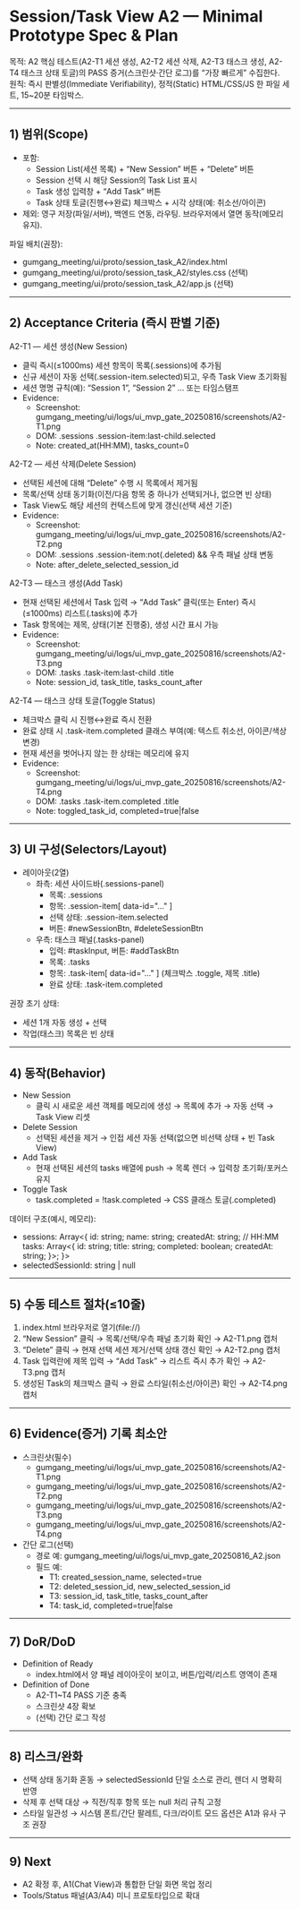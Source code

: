 # Session/Task View A2 — Minimal Prototype Spec & Plan
목적: A2 핵심 테스트(A2-T1 세션 생성, A2-T2 세션 삭제, A2-T3 태스크 생성, A2-T4 태스크 상태 토글)의 PASS 증거(스크린샷·간단 로그)를 “가장 빠르게” 수집한다.  
원칙: 즉시 판별성(Immediate Verifiability), 정적(Static) HTML/CSS/JS 한 파일 세트, 15~20분 타임박스.

---

## 1) 범위(Scope)
- 포함:
  - Session List(세션 목록) + “New Session” 버튼 + “Delete” 버튼
  - Session 선택 시 해당 Session의 Task List 표시
  - Task 생성 입력창 + “Add Task” 버튼
  - Task 상태 토글(진행↔완료) 체크박스 + 시각 상태(예: 취소선/아이콘)
- 제외: 영구 저장(파일/서버), 백엔드 연동, 라우팅. 브라우저에서 열면 동작(메모리 유지).

파일 배치(권장):
- gumgang_meeting/ui/proto/session_task_A2/index.html
- gumgang_meeting/ui/proto/session_task_A2/styles.css (선택)
- gumgang_meeting/ui/proto/session_task_A2/app.js (선택)

---

## 2) Acceptance Criteria (즉시 판별 기준)
A2-T1 — 세션 생성(New Session)
- 클릭 즉시(≤1000ms) 세션 항목이 목록(.sessions)에 추가됨
- 신규 세션이 자동 선택(.session-item.selected)되고, 우측 Task View 초기화됨
- 세션 명명 규칙(예): “Session 1”, “Session 2” … 또는 타임스탬프
- Evidence:
  - Screenshot: gumgang_meeting/ui/logs/ui_mvp_gate_20250816/screenshots/A2-T1.png
  - DOM: .sessions .session-item:last-child.selected
  - Note: created_at(HH:MM), tasks_count=0

A2-T2 — 세션 삭제(Delete Session)
- 선택된 세션에 대해 “Delete” 수행 시 목록에서 제거됨
- 목록/선택 상태 동기화(이전/다음 항목 중 하나가 선택되거나, 없으면 빈 상태)
- Task View도 해당 세션의 컨텍스트에 맞게 갱신(선택 세션 기준)
- Evidence:
  - Screenshot: gumgang_meeting/ui/logs/ui_mvp_gate_20250816/screenshots/A2-T2.png
  - DOM: .sessions .session-item:not(.deleted) && 우측 패널 상태 변동
  - Note: after_delete_selected_session_id

A2-T3 — 태스크 생성(Add Task)
- 현재 선택된 세션에서 Task 입력 → “Add Task” 클릭(또는 Enter) 즉시(≤1000ms) 리스트(.tasks)에 추가
- Task 항목에는 제목, 상태(기본 진행중), 생성 시간 표시 가능
- Evidence:
  - Screenshot: gumgang_meeting/ui/logs/ui_mvp_gate_20250816/screenshots/A2-T3.png
  - DOM: .tasks .task-item:last-child .title
  - Note: session_id, task_title, tasks_count_after

A2-T4 — 태스크 상태 토글(Toggle Status)
- 체크박스 클릭 시 진행↔완료 즉시 전환
- 완료 상태 시 .task-item.completed 클래스 부여(예: 텍스트 취소선, 아이콘/색상 변경)
- 현재 세션을 벗어나지 않는 한 상태는 메모리에 유지
- Evidence:
  - Screenshot: gumgang_meeting/ui/logs/ui_mvp_gate_20250816/screenshots/A2-T4.png
  - DOM: .tasks .task-item.completed .title
  - Note: toggled_task_id, completed=true|false

---

## 3) UI 구성(Selectors/Layout)
- 레이아웃(2열)
  - 좌측: 세션 사이드바(.sessions-panel)
    - 목록: .sessions
    - 항목: .session-item[ data-id="…" ]
    - 선택 상태: .session-item.selected
    - 버튼: #newSessionBtn, #deleteSessionBtn
  - 우측: 태스크 패널(.tasks-panel)
    - 입력: #taskInput, 버튼: #addTaskBtn
    - 목록: .tasks
    - 항목: .task-item[ data-id="…" ] (체크박스 .toggle, 제목 .title)
    - 완료 상태: .task-item.completed

권장 초기 상태:
- 세션 1개 자동 생성 + 선택
- 작업(태스크) 목록은 빈 상태

---

## 4) 동작(Behavior)
- New Session
  - 클릭 시 새로운 세션 객체를 메모리에 생성 → 목록에 추가 → 자동 선택 → Task View 리셋
- Delete Session
  - 선택된 세션을 제거 → 인접 세션 자동 선택(없으면 비선택 상태 + 빈 Task View)
- Add Task
  - 현재 선택된 세션의 tasks 배열에 push → 목록 렌더 → 입력창 초기화/포커스 유지
- Toggle Task
  - task.completed = !task.completed → CSS 클래스 토글(.completed)

데이터 구조(예시, 메모리):
- sessions: Array<{
    id: string;
    name: string;
    createdAt: string; // HH:MM
    tasks: Array<{ id: string; title: string; completed: boolean; createdAt: string; }>;
  }>
- selectedSessionId: string | null

---

## 5) 수동 테스트 절차(≤10줄)
1) index.html 브라우저로 열기(file://)  
2) “New Session” 클릭 → 목록/선택/우측 패널 초기화 확인 → A2-T1.png 캡처  
3) “Delete” 클릭 → 현재 선택 세션 제거/선택 상태 갱신 확인 → A2-T2.png 캡처  
4) Task 입력란에 제목 입력 → “Add Task” → 리스트 즉시 추가 확인 → A2-T3.png 캡처  
5) 생성된 Task의 체크박스 클릭 → 완료 스타일(취소선/아이콘) 확인 → A2-T4.png 캡처

---

## 6) Evidence(증거) 기록 최소안
- 스크린샷(필수)
  - gumgang_meeting/ui/logs/ui_mvp_gate_20250816/screenshots/A2-T1.png
  - gumgang_meeting/ui/logs/ui_mvp_gate_20250816/screenshots/A2-T2.png
  - gumgang_meeting/ui/logs/ui_mvp_gate_20250816/screenshots/A2-T3.png
  - gumgang_meeting/ui/logs/ui_mvp_gate_20250816/screenshots/A2-T4.png
- 간단 로그(선택)
  - 경로 예: gumgang_meeting/ui/logs/ui_mvp_gate_20250816_A2.json
  - 필드 예:
    - T1: created_session_name, selected=true
    - T2: deleted_session_id, new_selected_session_id
    - T3: session_id, task_title, tasks_count_after
    - T4: task_id, completed=true|false

---

## 7) DoR/DoD
- Definition of Ready
  - index.html에서 양 패널 레이아웃이 보이고, 버튼/입력/리스트 영역이 존재
- Definition of Done
  - A2-T1~T4 PASS 기준 충족
  - 스크린샷 4장 확보
  - (선택) 간단 로그 작성

---

## 8) 리스크/완화
- 선택 상태 동기화 혼동 → selectedSessionId 단일 소스로 관리, 렌더 시 명확히 반영
- 삭제 후 선택 대상 → 직전/직후 항목 또는 null 처리 규칙 고정
- 스타일 일관성 → 시스템 폰트/간단 팔레트, 다크/라이트 모드 옵션은 A1과 유사 구조 권장

---

## 9) Next
- A2 확정 후, A1(Chat View)과 통합한 단일 화면 목업 정리
- Tools/Status 패널(A3/A4) 미니 프로토타입으로 확대